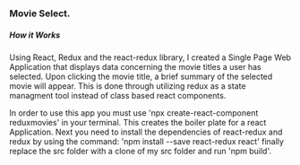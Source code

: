 ### Movie Select.
<h5> How it Works </h5>
<p> 
  Using React, Redux and the react-redux library, I created a Single Page Web Application that displays data concerning the movie titles a user has selected. Upon clicking the movie title, a brief summary of the selected movie will appear. This is done through utilizing redux as a state managment tool instead of class based react components. 
</p>
<p>
  In order to use this app you must use 'npx create-react-component reduxmovies' in your terminal. This creates the boiler plate for a react Application. Next you need to install the dependencies of react-redux and redux by using the command: 
  'npm install --save react-redux react'
  finally replace the src folder with a clone of my src folder and run 'npm build'.
</p>
